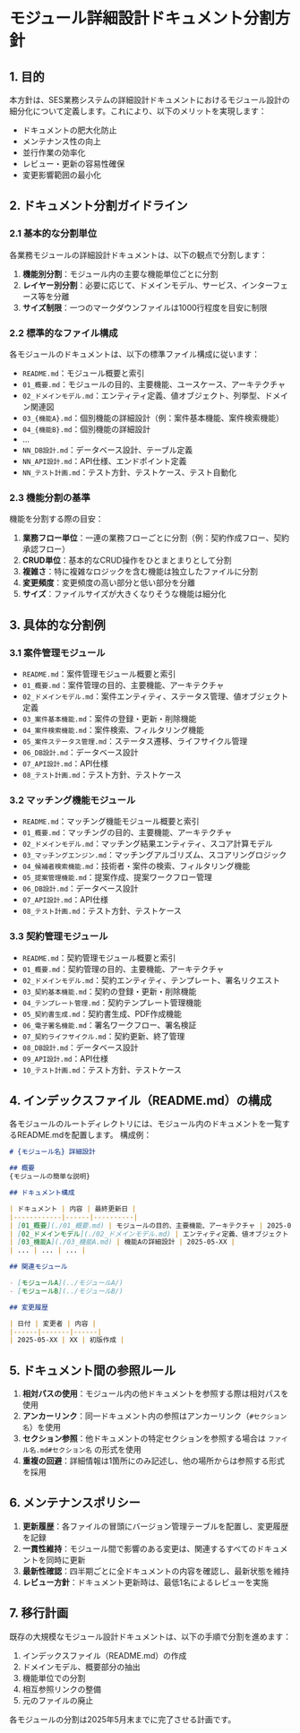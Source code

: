 # モジュール詳細設計ドキュメント分割方針

## 1. 目的

本方針は、SES業務システムの詳細設計ドキュメントにおけるモジュール設計の細分化について定義します。これにより、以下のメリットを実現します：

- ドキュメントの肥大化防止
- メンテナンス性の向上
- 並行作業の効率化
- レビュー・更新の容易性確保
- 変更影響範囲の最小化

## 2. ドキュメント分割ガイドライン

### 2.1 基本的な分割単位

各業務モジュールの詳細設計ドキュメントは、以下の観点で分割します：

1. **機能別分割**：モジュール内の主要な機能単位ごとに分割
2. **レイヤー別分割**：必要に応じて、ドメインモデル、サービス、インターフェース等を分離
3. **サイズ制限**：一つのマークダウンファイルは1000行程度を目安に制限

### 2.2 標準的なファイル構成

各モジュールのドキュメントは、以下の標準ファイル構成に従います：

- `README.md`：モジュール概要と索引
- `01_概要.md`：モジュールの目的、主要機能、ユースケース、アーキテクチャ
- `02_ドメインモデル.md`：エンティティ定義、値オブジェクト、列挙型、ドメイン関連図
- `03_{機能A}.md`：個別機能の詳細設計（例：案件基本機能、案件検索機能）
- `04_{機能B}.md`：個別機能の詳細設計
- ...
- `NN_DB設計.md`：データベース設計、テーブル定義
- `NN_API設計.md`：API仕様、エンドポイント定義
- `NN_テスト計画.md`：テスト方針、テストケース、テスト自動化

### 2.3 機能分割の基準

機能を分割する際の目安：

1. **業務フロー単位**：一連の業務フローごとに分割（例：契約作成フロー、契約承認フロー）
2. **CRUD単位**：基本的なCRUD操作をひとまとまりとして分割
3. **複雑さ**：特に複雑なロジックを含む機能は独立したファイルに分割
4. **変更頻度**：変更頻度の高い部分と低い部分を分離
5. **サイズ**：ファイルサイズが大きくなりそうな機能は細分化

## 3. 具体的な分割例

### 3.1 案件管理モジュール

- `README.md`：案件管理モジュール概要と索引
- `01_概要.md`：案件管理の目的、主要機能、アーキテクチャ
- `02_ドメインモデル.md`：案件エンティティ、ステータス管理、値オブジェクト定義
- `03_案件基本機能.md`：案件の登録・更新・削除機能
- `04_案件検索機能.md`：案件検索、フィルタリング機能
- `05_案件ステータス管理.md`：ステータス遷移、ライフサイクル管理
- `06_DB設計.md`：データベース設計
- `07_API設計.md`：API仕様
- `08_テスト計画.md`：テスト方針、テストケース

### 3.2 マッチング機能モジュール

- `README.md`：マッチング機能モジュール概要と索引
- `01_概要.md`：マッチングの目的、主要機能、アーキテクチャ
- `02_ドメインモデル.md`：マッチング結果エンティティ、スコア計算モデル
- `03_マッチングエンジン.md`：マッチングアルゴリズム、スコアリングロジック
- `04_候補者検索機能.md`：技術者・案件の検索、フィルタリング機能
- `05_提案管理機能.md`：提案作成、提案ワークフロー管理
- `06_DB設計.md`：データベース設計
- `07_API設計.md`：API仕様
- `08_テスト計画.md`：テスト方針、テストケース

### 3.3 契約管理モジュール

- `README.md`：契約管理モジュール概要と索引
- `01_概要.md`：契約管理の目的、主要機能、アーキテクチャ
- `02_ドメインモデル.md`：契約エンティティ、テンプレート、署名リクエスト
- `03_契約基本機能.md`：契約の登録・更新・削除機能
- `04_テンプレート管理.md`：契約テンプレート管理機能
- `05_契約書生成.md`：契約書生成、PDF作成機能
- `06_電子署名機能.md`：署名ワークフロー、署名検証
- `07_契約ライフサイクル.md`：契約更新、終了管理
- `08_DB設計.md`：データベース設計
- `09_API設計.md`：API仕様
- `10_テスト計画.md`：テスト方針、テストケース

## 4. インデックスファイル（README.md）の構成

各モジュールのルートディレクトリには、モジュール内のドキュメントを一覧するREADME.mdを配置します。
構成例：

```markdown
# {モジュール名} 詳細設計

## 概要
{モジュールの簡単な説明}

## ドキュメント構成

| ドキュメント | 内容 | 最終更新日 |
|------------|------|----------|
| [01_概要](./01_概要.md) | モジュールの目的、主要機能、アーキテクチャ | 2025-05-XX |
| [02_ドメインモデル](./02_ドメインモデル.md) | エンティティ定義、値オブジェクト | 2025-05-XX |
| [03_機能A](./03_機能A.md) | 機能Aの詳細設計 | 2025-05-XX |
| ... | ... | ... |

## 関連モジュール

- [モジュールA](../モジュールA/)
- [モジュールB](../モジュールB/)

## 変更履歴

| 日付 | 変更者 | 内容 |
|------|-------|------|
| 2025-05-XX | XX | 初版作成 |
```

## 5. ドキュメント間の参照ルール

1. **相対パスの使用**：モジュール内の他ドキュメントを参照する際は相対パスを使用
2. **アンカーリンク**：同一ドキュメント内の参照はアンカーリンク（`#セクション名`）を使用
3. **セクション参照**：他ドキュメントの特定セクションを参照する場合は `ファイル名.md#セクション名` の形式を使用
4. **重複の回避**：詳細情報は1箇所にのみ記述し、他の場所からは参照する形式を採用

## 6. メンテナンスポリシー

1. **更新履歴**：各ファイルの冒頭にバージョン管理テーブルを配置し、変更履歴を記録
2. **一貫性維持**：モジュール間で影響のある変更は、関連するすべてのドキュメントを同時に更新
3. **最新性確認**：四半期ごとに全ドキュメントの内容を確認し、最新状態を維持
4. **レビュー方針**：ドキュメント更新時は、最低1名によるレビューを実施

## 7. 移行計画

既存の大規模なモジュール設計ドキュメントは、以下の手順で分割を進めます：

1. インデックスファイル（README.md）の作成
2. ドメインモデル、概要部分の抽出
3. 機能単位での分割
4. 相互参照リンクの整備
5. 元のファイルの廃止

各モジュールの分割は2025年5月末までに完了させる計画です。